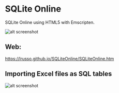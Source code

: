 # SQLite Online

SQLite Online using HTML5 with Emscripten.

![alt screenshot](https://raw.githubusercontent.com/lrusso/SQLiteOnline/master/SQLiteOnline1.png)

## Web:

https://lrusso.github.io/SQLiteOnline/SQLiteOnline.htm

## Importing Excel files as SQL tables

![alt screenshot](https://raw.githubusercontent.com/lrusso/SQLiteOnline/master/SQLiteOnline2.png)
